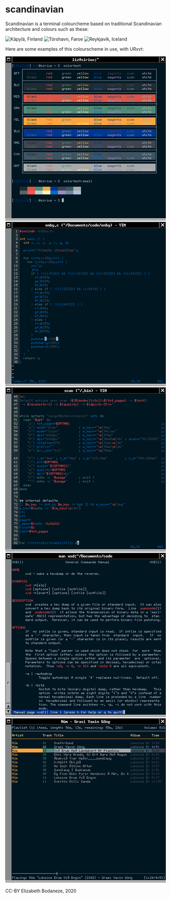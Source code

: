 # scandinavian

Scandinavian is a terminal colourcheme based on traditional Scandinavian architecture and colours such as these:

![Käpylä, Finland](https://upload.wikimedia.org/wikipedia/commons/thumb/9/9d/Puu_K%C3%A4pyl%C3%A4_district_Helsinki.jpg/800px-Puu_K%C3%A4pyl%C3%A4_district_Helsinki.jpg)
![Tórshavn, Faroe](https://upload.wikimedia.org/wikipedia/commons/thumb/f/f2/Tinganes_57.jpg/800px-Tinganes_57.jpg)
![Reykjavík, Iceland](https://upload.wikimedia.org/wikipedia/commons/thumb/3/34/Reykjavik_rooftops.jpg/800px-Reykjavik_rooftops.jpg)

Here are some examples of this colourscheme in use, with URxvt:

![Obligatory colortest screenshot](./rxvt-colortest.png)
![Vim with C code](./rxvt-c.png)
![Vim with zsh code](./rxvt-zsh.png)
![The man page for xxd](./rxvt-man.png)
![ncmpcpp](./rxvt-ncmpcpp.png)

CC-BY Elizabeth Bodaneze, 2020
